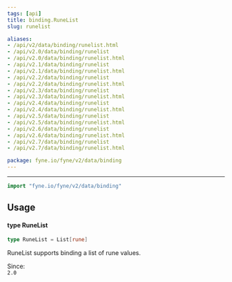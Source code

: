 ```yaml
---
tags: [api]
title: binding.RuneList
slug: runelist

aliases:
- /api/v2/data/binding/runelist.html
- /api/v2.0/data/binding/runelist
- /api/v2.0/data/binding/runelist.html
- /api/v2.1/data/binding/runelist
- /api/v2.1/data/binding/runelist.html
- /api/v2.2/data/binding/runelist
- /api/v2.2/data/binding/runelist.html
- /api/v2.3/data/binding/runelist
- /api/v2.3/data/binding/runelist.html
- /api/v2.4/data/binding/runelist
- /api/v2.4/data/binding/runelist.html
- /api/v2.5/data/binding/runelist
- /api/v2.5/data/binding/runelist.html
- /api/v2.6/data/binding/runelist
- /api/v2.6/data/binding/runelist.html
- /api/v2.7/data/binding/runelist
- /api/v2.7/data/binding/runelist.html

package: fyne.io/fyne/v2/data/binding
---
```



---
```go
import "fyne.io/fyne/v2/data/binding"
```

## Usage

#### type RuneList

```go
type RuneList = List[rune]
```

RuneList supports binding a list of rune values.


<div class="since">Since: <code>
2.0</code></div>
